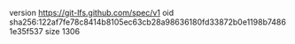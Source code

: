 version https://git-lfs.github.com/spec/v1
oid sha256:122af7fe78c8414b8105ec63cb28a98636180fd33872b0e1198b74861e35f537
size 1306
